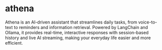 # athena
Athena is an AI-driven assistant that streamlines daily tasks, from voice-to-text to reminders and information retrieval. Powered by LangChain and Ollama, it provides real-time, interactive responses with session-based history and live AI streaming, making your everyday life easier and more efficient.